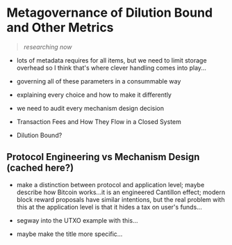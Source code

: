 # Metagovernance of Dilution Bound and Other Metrics
> *researching now*

* lots of metadata requires for all items, but we need to limit storage overhead so I think that's where clever handling comes into play...

* governing all of these parameters in a consummable way
* explaining every choice and how to make it differently
* we need to audit every mechanism design decision

* Transaction Fees and How They Flow in a Closed System
* Dilution Bound?

## Protocol Engineering vs Mechanism Design (cached here?)

* make a distinction between protocol and application level; maybe describe how Bitcoin works...it is an engineered Cantillon effect; modern block reward proposals have similar intentions, but the real problem with this at the application level is that it hides a tax on user's funds...
* segway into the UTXO example with this...

* maybe make the title more specific...